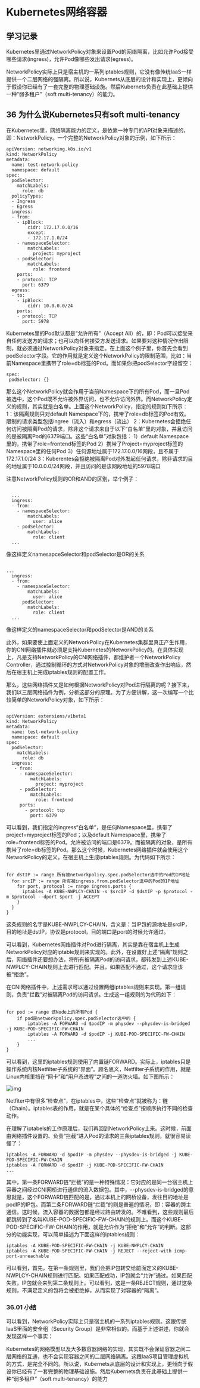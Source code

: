 # Kubernetes网络容器

## 学习记录

Kubernetes里通过NetworkPolicy对象来设置Pod的网络隔离，比如允许Pod接受哪些请求(ingress)，允许Pod像哪些发出请求(egress)。

NetworkPolicy实际上只是宿主机的一系列iptables规则，它没有像传统IaaS一样提供一个二层网络的强隔离。所以说，Kubernets从底层的设计和实现上，更倾向于假设你已经有了一套完整的物理基础设施。然后Kubernets负责在此基础上提供一种“弱多租户”（soft multi-tenancy）的能力。



## 36 为什么说Kubernetes只有soft multi-tenancy

在Kubernetes里，网络隔离能力的定义，是依靠一种专门的API对象来描述的，即：NetworkPolicy。一个完整的NetworkPolicy对象的示例，如下所示：

```
apiVersion: networking.k8s.io/v1
kind: NetworkPolicy
metadata:
  name: test-network-policy
  namespace: default
spec:
  podSelector:
    matchLabels:
      role: db
  policyTypes:
  - Ingress
  - Egress
  ingress:
  - from:
    - ipBlock:
        cidr: 172.17.0.0/16
        except:
        - 172.17.1.0/24
    - namespaceSelector:
        matchLabels:
          project: myproject
    - podSelector:
        matchLabels:
          role: frontend
    ports:
    - protocol: TCP
      port: 6379
  egress:
  - to:
    - ipBlock:
        cidr: 10.0.0.0/24
    ports:
    - protocol: TCP
      port: 5978
```

Kubernetes里的Pod默认都是“允许所有”（Accept All）的，即：Pod可以接受来自任何发送方的请求；也可以向任何接受方发送请求。如果要对这种情况作出限制，就必须通过NetworkPolicy对象来指定。在上面这个例子里，你首先会看到podSelector字段。它的作用就是定义这个NetworkPolicy的限制范围，比如：当前Namespace里携带了role=db标签的Pod。而如果你把podSelector字段留空：

```
spec:
 podSelector: {}
```

那么这个NetworkPolicy就会作用于当前Namespace下的所有Pod，而一旦Pod被选中，这个Pod既不允许被外界访问，也不允许访问外界。而NetworkPolicy定义的规则，其实就是白名单。上面这个NetworkPolicy，指定的规则如下所示：
1：该隔离规则只对default Namespace下的，携带了role=db标签的Pod有效。限制的请求类型包括ingree（流入）和egress（流出）
2：Kubernetes会拒绝任何访问被隔离Pod的请求，除非这个请求来自于以下“白名单”里的对象，并且访问的是被隔离Pod的6379端口。这些“白名单”对象包括：
   1）default Namespace里的，携带了role=frontend标签的Pod
   2）携带了Project=myproject标签的Namespace里的任何Pod
   3）任何源地址属于172.17.0.0/16网段，且不属于172.17.1.0/24
3：Kuberentes会拒绝被隔离Pod对外发起任何请求，除非请求的目的地址属于10.0.0.0/24网段，并且访问的是该网段地址的5978端口

注意NetworkPolicy规则的OR和AND的区别，举个例子：

```

  ...
  ingress:
  - from:
    - namespaceSelector:
        matchLabels:
          user: alice
    - podSelector:
        matchLabels:
          role: client
  ...
```

像这样定义namesapceSelector和podSelector是OR的关系

```

...
  ingress:
  - from:
    - namespaceSelector:
        matchLabels:
          user: alice
      podSelector:
        matchLabels:
          role: client
  ...
```

像这样定义的namespaceSelector和podSelector是AND的关系

此外，如果要使上面定义的NetworkPolicy在Kubernetes集群里真正产生作用，你的CNI网络插件就必须是支持Kubernetes的NetworkPolicy的。在具体实现上，凡是支持NetworkPolicy的CNI网络插件，都维护者一个NetworkPolicy Controller，通过控制循环的方式对NetworkPolicy对象的增删改查作出响应，然后在宿主机上完成iptables规则的配置工作。

那么，这些网络插件又是如何根据NetworkPolicy对Pod进行隔离的呢？接下来，我们以三层网络插件为例，分析这部分的原理。为了方便讲解，这一次编写一个比较简单的NetworkPolicy对象，如下所示：

```

apiVersion: extensions/v1beta1
kind: NetworkPolicy
metadata:
  name: test-network-policy
  namespace: default
spec:
  podSelector:
    matchLabels:
      role: db
  ingress:
   - from:
     - namespaceSelector:
         matchLabels:
           project: myproject
     - podSelector:
         matchLabels:
           role: frontend
     ports:
       - protocol: tcp
         port: 6379
```

可以看到，我们指定的ingress“白名单”，是任何Namespace里，携带了project=myproject标签的Pod；以及default Namespace里，携带了role=frontend标签的Pod。允许被访问的端口是6379。而被隔离的对象，是所有携带了role=db标签的Pod。那么这个时候，Kubernetes网络插件就会使用这个NetworkPolicy的定义，在宿主机上生成iptables规则。为代码如下所示：

```

for dstIP := range 所有被networkpolicy.spec.podSelector选中的Pod的IP地址
  for srcIP := range 所有被ingress.from.podSelector选中的Pod的IP地址
    for port, protocol := range ingress.ports {
      iptables -A KUBE-NWPLCY-CHAIN -s $srcIP -d $dstIP -p $protocol -m $protocol --dport $port -j ACCEPT 
    }
  }
} 
```

这条规则的名字是KUBE-NWPLCY-CHAIN，含义是：当IP包的源地址是srcIP，目的地址是dstIP，协议是protocol，目的端口是port的时候允许通过。

可以看到，Kubernetes网络插件对Pod进行隔离，其实是靠在宿主机上生成NetworkPolicy对应的iptable规则来实现的。此外，在设置好上述“隔离”规则之后，网络插件还要想办法，将所有被隔离Pod的访问请求，都转发到上述KUBE-NWPLCY-CHAIN规则上去进行匹配。并且，如果匹配不通过，这个请求应该被“拒绝”。

在CNI网络插件中，上述需求可以通过设置两组iptables规则来实现。第一组规则，负责“拦截”对被隔离Pod的访问请求。生成这一组规则的为代码如下：

```

for pod := range 该Node上的所有Pod {
    if pod是networkpolicy.spec.podSelector选中的 {
        iptables -A FORWARD -d $podIP -m physdev --physdev-is-bridged -j KUBE-POD-SPECIFIC-FW-CHAIN
        iptables -A FORWARD -d $podIP -j KUBE-POD-SPECIFIC-FW-CHAIN
        ...
    }
}
```

可以看到，这里的iptables规则使用了内置链FORWARD。实际上，iptables只是操作系统内核Netfilter子系统的“界面”。顾名思义，Netfilter子系统的作用，就是Linux内核里挡在“网卡”和“用户态进程”之间的一道防火墙。如下图所示：

![img](https://static001.geekbang.org/resource/image/4a/c2/4a012412dd694cb815ac9ee11ce511c2.png)

Netfiter中有很多“检查点”，在iptables中，这些“检查点”就被称为：链（Chain）。iptables表的作用，就是在某个具体的“检查点”按顺序执行不同的检查动作。

在理解了iptabels的工作原理后，我们再回到NetworkPolicy上来。这时候，前面由网络插件设置的、负责“拦截”进入Pod的请求的三条iptables规则，就很容易读懂了：

```
iptables -A FORWARD -d $podIP -m physdev --physdev-is-bridged -j KUBE-POD-SPECIFIC-FW-CHAIN
iptables -A FORWARD -d $podIP -j KUBE-POD-SPECIFIC-FW-CHAIN
...
```

其中，第一条FORWARD链“拦截”的是一种特殊情况：它对应的是同一台宿主机上容器之间经过CNI网桥进行通信的流入数据包。其中，--physdev-is-bridged的意思就是，这个FORWARD链匹配的是，通过本机上的网桥设备，发往目的地址是podIP的IP包。而第二条FORWARD链“拦截”的则是普遍的情况，即：容器的跨主通信。这时候，流入容器的数据包都是经过路由转发的。不难看到，这些规则最后都跳转到了名叫KUBE-POD-SPECIFIC-FW-CHAIN的规则上。而这个KUBE-POD-SPECIFIC-FW-CHAIN的作用，就是允许作为“拒绝”和“允许”的判断。这部分的功能实现，可以简单描述为下面这样的iptables规则：

```
iptables -A KUBE-POD-SPECIFIC-FW-CHAIN -j KUBE-NWPLCY-CHAIN
iptables -A KUBE-POD-SPECIFIC-FW-CHAIN -j REJECT --reject-with icmp-port-unreachable
```

可以看到，首先，在第一条规则里，我们会把IP包转交给前面定义的KUBE-NWPLCY-CHAIN规则进行匹配。如果匹配成功，IP包就会“允许”通过。如果匹配失败，IP包就会来到第二条规则上。可以看到，这是一条REJECT规则，通过这条规则，不满足定义的包将会被拒绝掉，从而实现了对容器的“隔离”。

### 36.01 小结

可以看到，NetworkPolicy实际上只是宿主机的一系列iptables规则。这跟传统IaaS里面的安全组（Security Group）是非常相似的。而基于上述讲述，你就会发现这样一个事实：

Kubernetes的网络模型以及大多数容器网络的实现，其实既不会保证容器之间二层网络的互通，也不会实现容器之间的二层网络隔离。这跟IaaS项目管理虚拟机的方式，是完全不同的。所以说，Kubernets从底层的设计和实现上，更倾向于假设你已经有了一套完整的物理基础设施。然后Kubernets负责在此基础上提供一种“弱多租户”（soft multi-tenancy）的能力

























